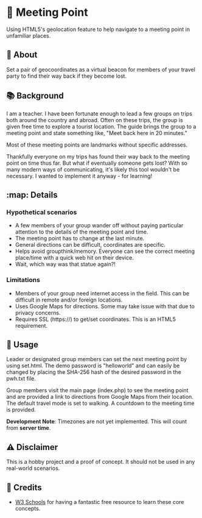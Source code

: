 # 📌 Meeting Point
Using HTML5's geolocation feature to help navigate to a meeting point in unfamiliar places.

## :eyes: About
Set a pair of geocoordinates as a virtual beacon for members of your travel party to find their way back if they become lost. 

## :books: Background
I am a teacher. I have been fortunate enough to lead a few groups on trips both around the country and abroad. Often on these trips, the group is given free time to explore a tourist location. The guide brings the group to a meeting point  and state something like, "Meet back here in 20 minutes." 

Most of these meeting points are landmarks without specific addresses.

Thankfully everyone on my trips has found their way back to the meeting point on time thus far. But what if eventually someone gets lost?
With so many modern ways of communicating, it's likely this tool wouldn't be necessary. I wanted to implement it anyway - for learning!

## :map: Details
### Hypothetical scenarios
- A few members of your group wander off without paying particular attention to the details of the meeting point and time.
- The meeting point has to change at the last minute.
- General directions can be difficult, coordinates are specific.
- Helps avoid groupthink/memory. Everyone can see the correct meeting place/time with a quick web hit on their device.
- Wait, which way was that statue again?! 

### Limitations
- Members of your group need internet access in the field. This can be difficult in remote and/or foreign locations.
- Uses Google Maps for directions. Some may take issue with that due to privacy concerns.
- Requires SSL (https://) to get/set coordinates. This is an HTML5 requirement.

## :eyes: Usage
Leader or designated group members can set the next meeting point by using set.html.
The demo password is "helloworld" and can easily be changed by placing the SHA-256 hash of the desired password in the pwh.txt file.

Group members visit the main page (index.php) to see the meeting point and are provided a link to directions from Google Maps from their location.
The default travel mode is set to walking. A countdown to the meeting time is provided.

**Development Note**: Timezones are not yet implemented. This will count from **server time**. 

## :warning: Disclaimer
This is a hobby project and a proof of concept. It should not be used in any real-world scenarios.  

## :mega: Credits
- [W3 Schools](https://w3schools.com) for having a fantastic free resource to learn these core concepts.
